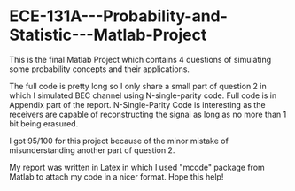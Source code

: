 # ECE-131A---Probability-and-Statistic---Matlab-Project
This is the final Matlab Project which contains 4 questions of simulating some probability concepts and their applications.

The full code is pretty long so I only share a small part of question 2 in which I simulated BEC channel using N-single-parity code.
Full code is in Appendix part of the report.
N-Single-Parity Code is interesting as the receivers are capable of reconstructing the signal as long as no more than 1 bit being erasured. 

I got 95/100 for this project because of the minor mistake of misunderstanding another part of question 2.

My report was written in Latex in which I used "mcode" package from Matlab to attach my code in a nicer format.
Hope this help!

